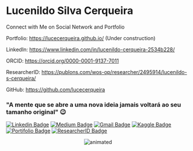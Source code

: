 # Lucenildo Silva Cerqueira

Connect with Me on Social Network and Portfolio

Portfolio: https://lucecerqueira.github.io/ (Under construction)

LinkedIn: https://www.linkedin.com/in/lucenildo-cerqueira-2534b228/

ORCID: https://orcid.org/0000-0001-9137-7011

ResearcherID: https://publons.com/wos-op/researcher/2495914/lucenildo-s-cerqueira/

GitHub: https://github.com/lucecerqueira


### "A mente que se abre a uma nova ideia jamais voltará ao seu tamanho original" 😉
[![Linkedin Badge](https://img.shields.io/badge/-LinkedIn-blue?style=flat-square&logo=Linkedin&logoColor=white&link=https://www.linkedin.com/in/lucenildo-cerqueira-2534b228//)](https://www.linkedin.com/in/lucenildo-cerqueira-2534b228/)
[![Medium Badge](https://img.shields.io/badge/-Medium-black?style=flat-square&logo=Medium&logoColor=white&link=https://medium.com/@lucecerqueira)](https://medium.com/@lucecerqueira)
[![Gmail Badge](https://img.shields.io/badge/-Gmail-red?style=flat-square&logo=Gmail&logoColor=white&link=lucecerqueira@gmail.com)](lucecerqueira@gmail.com)
[![Kaggle Badge](https://img.shields.io/badge/-kaggle-blue?style=flat-square&logo=kaggle&logoColor=white&link=https://www.kaggle.com/lucenildocerqueira)](https://www.kaggle.com/lucenildocerqueira)
[![Portifolio Badge](https://img.shields.io/badge/-Portfolio-purple?style=flat-square&logo=Portfolio&logoColor=purple&link=https://lucecerqueira.github.io/)](https://lucecerqueira.github.io/)
[![ResearcherID Badge](https://img.shields.io/badge/-publons-blue?style=flat-square&logo=publons&logoColor=white&link=https://publons.com/wos-op/researcher/2495914/lucenildo-s-cerqueira/)](https://publons.com/wos-op/researcher/2495914/lucenildo-s-cerqueira/)


<p align="center">
  <img src="https://github.com/lucecerqueira/lucecerqueira.github.io/blob/main/vcg_mit.gif.gif" alt="animated" />
</p>

